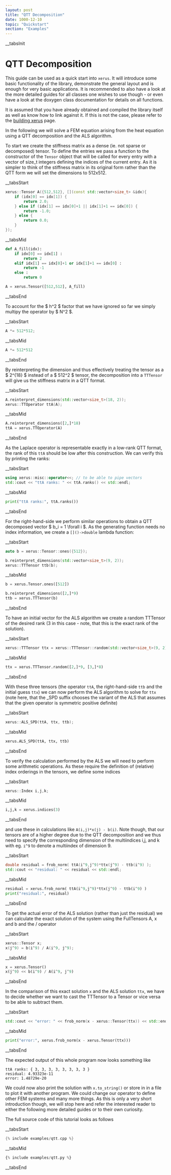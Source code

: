 ```yaml
---
layout: post
title: "QTT Decomposition"
date: 1000-12-10
topic: "Quickstart"
section: "Examples"
---
```

__tabsInit
# QTT Decomposition

This guide can be used as a quick start into `xerus`. It will introduce some basic functionality of the library,
demonstrate the general layout and is enough for very basic applications. It is recommended to also have a look
at the more detailed guides for all classes one wishes to use though - or even have a look at the doxygen class documentation for details on all functions.

It is assumed that you have already obtained and compiled the library itself as well as know how to link against it.
If this is not the case, please refer to the [building xerus](building_xerus) page.

In the following we will solve a FEM equation arising from the heat equation using a QTT decomposition and the ALS algorithm.

To start we create the stiffness matrix as a dense (ie. not sparse or decomposed) tensor.
To define the entries we pass a function to the constructor of the `Tensor` object that will be
called for every entry with a vector of size_t integers defining the indices of the current entry.
As it is simpler to think of the stiffness matrix in its original form rather than the QTT form we will 
set the dimensions to 512x512.

__tabsStart
~~~ cpp
xerus::Tensor A({512,512}, [](const std::vector<size_t> &idx){
	if (idx[0] == idx[1]) {
		return 2.0;
	} else if (idx[1] == idx[0]+1 || idx[1]+1 == idx[0]) {
		return -1.0;
	} else {
		return 0.0;
	}
});
~~~
__tabsMid
~~~ python
def A_fill(idx):
	if idx[0] == idx[1] :
		return 2
	elif idx[1] == idx[0]+1 or idx[1]+1 == idx[0] :
		return -1
	else :
		return 0

A = xerus.Tensor([512,512], A_fill)
~~~
__tabsEnd

To account for the $ h^2 $ factor that we have ignored so far we simply multipy the operator by $ N^2 $.

__tabsStart
~~~ cpp
A *= 512*512;
~~~
__tabsMid
~~~ python
A *= 512*512
~~~
__tabsEnd

By reinterpreting the dimension and thus effectively treating the tensor as a $ 2^{18} $ instead of a $ 512^2 $ tensor,
the decomposition into a `TTTensor` will give us the stiffness matrix in a QTT format.

__tabsStart
~~~ cpp
A.reinterpret_dimensions(std::vector<size_t>(18, 2));
xerus::TTOperator ttA(A);
~~~
__tabsMid
~~~ python
A.reinterpret_dimensions([2,]*18)
ttA = xerus.TTOperator(A)
~~~
__tabsEnd

As the Laplace operator is representable exactly in a low-rank QTT format, the rank of this `ttA` should be low after this construction.
We can verify this by printing the ranks:

__tabsStart
~~~ cpp
using xerus::misc::operator<<; // to be able to pipe vectors
std::cout << "ttA ranks: " << ttA.ranks() << std::endl;
~~~
__tabsMid
~~~ python
print("ttA ranks:", ttA.ranks())
~~~
__tabsEnd

For the right-hand-side we perform similar operations to obtain a QTT decomposed vector $ b_i = 1 \forall i $.
As the generating function needs no index information, we create a `[]()->double` lambda function:

__tabsStart
~~~ cpp
auto b = xerus::Tensor::ones({512});

b.reinterpret_dimensions(std::vector<size_t>(9, 2));
xerus::TTTensor ttb(b);
~~~
__tabsMid
~~~ python
b = xerus.Tensor.ones([512])

b.reinterpret_dimensions([2,]*9)
ttb = xerus.TTTensor(b)
~~~
__tabsEnd

To have an initial vector for the ALS algorithm we create a random TTTensor of the desired rank 
(3 in this case - note, that this is the exact rank of the solution).

__tabsStart
~~~ cpp
xerus::TTTensor ttx = xerus::TTTensor::random(std::vector<size_t>(9, 2), std::vector<size_t>(8, 3));
~~~
__tabsMid
~~~ python
ttx = xerus.TTTensor.random([2,]*9, [3,]*8)
~~~
__tabsEnd

With these three tensors (the operator `ttA`, the right-hand-side `ttb` and the initial guess `ttx`)
we can now perform the ALS algorithm to solve for `ttx` (note here, that the _SPD suffix chooses the variant of the ALS
that assumes that the given operator is symmetric positive definite)

__tabsStart
~~~ cpp
xerus::ALS_SPD(ttA, ttx, ttb);
~~~
__tabsMid
~~~ python
xerus.ALS_SPD(ttA, ttx, ttb)
~~~
__tabsEnd

To verify the calculation performed by the ALS we will need to perform some arithmetic operations. 
As these require the definition of (relative) index orderings in the tensors, we define some indices

__tabsStart
~~~ cpp
xerus::Index i,j,k;
~~~
__tabsMid
~~~ python
i,j,k = xerus.indices(3)
~~~
__tabsEnd

and use these in calculations like `A(i,j)*x(j) - b(i)`. Note though, that our tensors are of a higher
degree due to the QTT decomposition and we thus need to specify the corresponding dimension of the
multiindices i,j, and k with eg. `i^9` to denote a multiindex of dimension 9.

__tabsStart
~~~ cpp
double residual = frob_norm( ttA(i^9,j^9)*ttx(j^9) - ttb(i^9) );
std::cout << "residual: " << residual << std::endl;
~~~
__tabsMid
~~~ python
residual = xerus.frob_norm( ttA(i^9,j^9)*ttx(j^9) - ttb(i^9) )
print("residual:", residual)
~~~
__tabsEnd

To get the actual error of the ALS solution (rather than just the residual) we can calculate the exact solution
of the system using the FullTensors A, x and b and the / operator

__tabsStart
~~~ cpp
xerus::Tensor x;
x(j^9) = b(i^9) / A(i^9, j^9);
~~~
__tabsMid
~~~ python
x = xerus.Tensor()
x(j^9) << b(i^9) / A(i^9, j^9)
~~~
__tabsEnd

In the comparison of this exact solution `x` and the ALS solution `ttx`, we have to decide whether we want to cast
the TTTensor to a Tensor or vice versa to be able to subtract them.

__tabsStart
~~~ cpp
std::cout << "error: " << frob_norm(x - xerus::Tensor(ttx)) << std::endl;
~~~
__tabsMid
~~~ python
print("error:", xerus.frob_norm(x - xerus.Tensor(ttx)))
~~~
__tabsEnd

The expected output of this whole program now looks something like
~~~
ttA ranks: { 3, 3, 3, 3, 3, 3, 3, 3 }
residual: 4.93323e-11
error: 1.48729e-20
~~~

We could now also print the solution with `x.to_string()` or store in in a file to plot it with another program.
We could change our operator to define other FEM systems and many more things. As this is only a very short
introduction though, we will stop here and refer the interested reader to either the following more detailed guides or
to their own curiosity.


The full source code of this tutorial looks as follows

__tabsStart
~~~ cpp
{% include examples/qtt.cpp %}
~~~
__tabsMid
~~~ python
{% include examples/qtt.py %}
~~~
__tabsEnd

